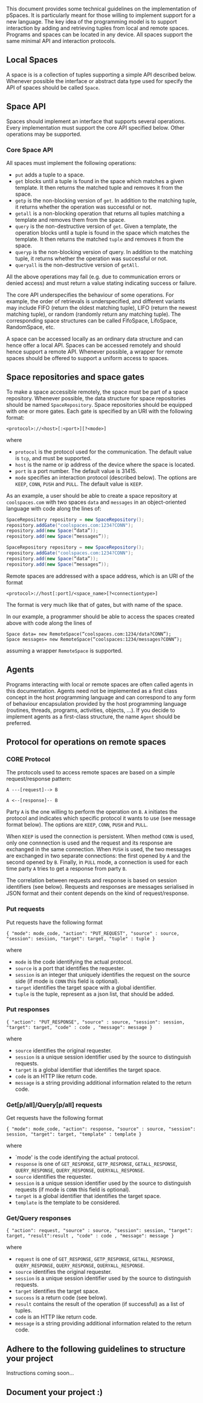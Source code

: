 This document provides some technical guidelines on the implementation of pSpaces. It is particularly meant for those willing to implement support for a new language. The key idea of the programming model is to support interaction by adding and retrieving tuples from local and remote spaces. Programs and spaces can be located in any device. All spaces support the same minimal API and interaction protocols.
 
## Local Spaces
A space is is a collection of tuples supporting a simple API described below. Whenever possible the interface or abstract data type used for specify the API of spaces should be called `Space`.

## Space API
Spaces should implement an interface that supports several operations. Every implementation must support the core API specified below. Other operations may be supported.

### Core Space API
All spaces must implement the following operations:
- `put` adds a tuple to a space. 
- `get` blocks until a tuple is found in the space which matches a given template. It then returns the matched tuple and removes it from the space. 
- `getp` is the non-blocking version of `get`. In addition to the matching tuple, it returns whether the operation was successful or not.
- `getall` is a non-blocking operation that returns all tuples matching a template and removes them from the space.
- `query` is the non-destructive version of `get`. Given a template, the operation blocks until a tuple is found in the space which matches the template. It then returns the matched `tuple` and removes it from the space. 
- `queryp` is the non-blocking version of query. In addition to the matching tuple, it returns whether the operation was successful or not.
- `queryall` is the non-destructive version of `getAll`.

All the above operations may fail (e.g. due to communication errors or denied access) and must return a value stating indicating success or failure.

The core API underspecifies the behaviour of some operations. For example, the order of retrievals is underspecified, and different variants may include FIFO (return the oldest matching tuple), LIFO (return the newest matching tuple), or random (randomly return any matching tuple). The corresponding space structures can be called FifoSpace, LifoSpace, RandomSpace, etc.
 
A space can be accessed locally as an ordinary data structure and can hence offer a local API. Spaces can be accessed remotely and should hence support a remote API. Whenever possible, a wrapper for remote spaces should be offered to support a uniform access to spaces. 

## Space repositories and space gates
To make a space accessible remotely, the space must be part of a space repository. Whenever possible, the data structure for space repositories should be named `SpaceRepository`. Space repositories should be equipped with one or more gates. Each gate is specified by an URI with the following format:
 
`<protocol>://<host>[:<port>][?<mode>]`
 
where
- `protocol` is the protocol used for the communication. The default value is `tcp`, and must be supported.
- `host` is the name or ip address of the device where the space is located.
- `port` is a port number. The default value is 31415.
- `mode` specifies an interaction protocol (described below). The options are `KEEP`, `CONN`, `PUSH` and `PULL`. The default value is `KEEP`.
 
As an example, a user should be able to create a space repository at `coolspaces.com` with two spaces `data` and `messages` in an object-oriented language with code along the lines of:
 
```java
SpaceRepository repository = new SpaceRepository();
repository.addGate("coolspaces.com:1234?CONN");
repository.add(new Space(“data”));
repository.add(new Space(“messages”));
```
```C#
SpaceRepository repository = new SpaceRepository();
repository.addGate("coolspaces.com:1234?CONN");
repository.add(new Space(“data”));
repository.add(new Space(“messages”));
```


Remote spaces are addressed with a space address, which is an URI of the format
 
`<protocol>://host[:port]/<space_name>[?<connectiontype>]`
 
The format is very much like that of gates, but with name of the space.
 
In our example, a programmer should be able to access the spaces created above with code along the lines of

```
Space data= new RemoteSpace(“coolspaces.com:1234/data?CONN”);
Space messages= new RemoteSpace(“coolspaces:1234/messages?CONN”);
```

assuming a wrapper `RemoteSpace` is supported.
 
## Agents
Programs interacting with local or remote spaces are often called agents in this documentation. Agents need not be implemented as a first class concept in the host programming language and can correspond to any form of behaviour encapsulation provided by the host programming language (routines, threads, programs, activities, objects, ...). If you decide to implement agents as a first-class structure, the name `Agent` should be preferred.

## Protocol for operations on remote spaces

### CORE Protocol

The protocols used to access remote spaces are based on a simple request/response pattern:

  `A ---[request]--> B`

  `A <--[response]-- B`

Party `A` is the one willing to perform the operation on `B`. `A` initiates the protocol and indicates which specific protocol it wants to use (see message format below). The options are `KEEP`, `CONN`, `PUSH` and `PULL`.

When `KEEP` is used the connection is persistent. When method `CONN` is used, only one connnection is used and the request and its response are exchanged in the same connection. When `PUSH` is used, the two messages are exchanged in two separate connections: the first opened by `A` and the second opened by `B`. Finally, in `PULL` mode, a connection is used for each time party `A` tries to get a response from party `B`.

The correlation between requests and response is based on session identifiers (see below). Requests and responses are messages serialised in JSON format and their content depends on the kind of request/response.

### Put requests

Put requests have the following format

`{ "mode": mode_code, "action": "PUT_REQUEST", "source" : source, "session": session, "target": target, "tuple" : tuple }`

where 
- `mode` is the code identifying the actual protocol.
- `source` is a port that identifies the requester.
- `session` is an integer that uniquely identifies the request on the source side (if mode is `CONN` this field is optional).
- `target` identifies the target space with a global identifier.
- `tuple` is the tuple, represent as a json list, that should be added.

### Put responses

`{ "action": "PUT_RESPONSE", "source" : source, "session": session, "target": target, "code" : code , "message": message }`

where 
- `source` identifies the original requester.
- `session` is a unique session identifier used by the source to distinguish requests.
- `target` is a global identifier that identifies the target space.
- `code` is an HTTP like return code.
- `message` is a string providing additional information related to the return code.

### Get[p/all]/Query[p/all] requests

Get requests have the following format

`{ "mode": mode_code, "action": response, "source" : source, "session": session, "target": target, "template" : template }`

where 
- `mode' is the code identifying the actual protocol.
- `response` is one of `GET_RESPONSE`, `GETP_RESPONSE`, `GETALL_RESPONSE`, `QUERY_RESPONSE`, `QUERY_RESPONSE`, `QUERYALL_RESPONSE`.
- `source` identifies the requester.
- `session` is a unique session identifier used by the source to distinguish requests (if mode is `CONN` this field is optional).
- `target` is a global identifier that identifies the target space.
- `template` is the template to be considered.

### Get/Query  responses

`{ "action": request, "source" : source, "session": session, "target": target, "result":result , "code" : code , "message": message }`

where 
- `request` is one of `GET_RESPONSE`, `GETP_RESPONSE`, `GETALL_RESPONSE`, `QUERY_RESPONSE`, `QUERY_RESPONSE`, `QUERYALL_RESPONSE`.
- `source` identifies the original requester.
- `session` is a unique session identifier used by the source to distinguish requests.
- `target` identifies the target space.
- `success` is a return code (see below).
- `result` contains the result of the operation (if successful) as a list of tuples.
- `code` is an HTTP like return code.
- `message` is a string providing additional information related to the return code.

## Adhere to the following guidelines to structure your project
Instructions coming soon...

## Document your project :)
